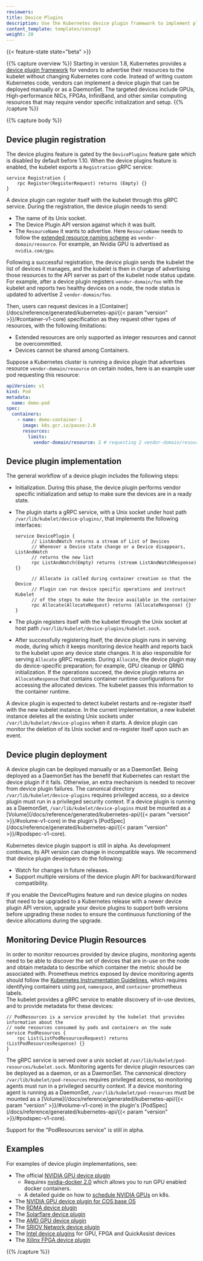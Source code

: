 ```yaml
---
reviewers:
title: Device Plugins
description: Use the Kubernetes device plugin framework to implement plugins for GPUs, NICs, FPGAs, InfiniBand, and similar resources that require vendor-specific setup.
content_template: templates/concept
weight: 20
---
```


{{< feature-state state="beta" >}}

{{% capture overview %}}
Starting in version 1.8, Kubernetes provides a
[device plugin framework](https://github.com/kubernetes/community/blob/master/contributors/design-proposals/resource-management/device-plugin.md)
for vendors to advertise their resources to the kubelet without changing Kubernetes core code.
Instead of writing custom Kubernetes code, vendors can implement a device plugin that can
be deployed manually or as a DaemonSet. The targeted devices include GPUs,
High-performance NICs, FPGAs, InfiniBand, and other similar computing resources
that may require vendor specific initialization and setup.
{{% /capture %}}

{{% capture body %}}

## Device plugin registration

The device plugins feature is gated by the `DevicePlugins` feature gate which
is disabled by default before 1.10.  When the device plugins feature is enabled,
the kubelet exports a `Registration` gRPC service:

```gRPC
service Registration {
	rpc Register(RegisterRequest) returns (Empty) {}
}
```
A device plugin can register itself with the kubelet through this gRPC service.
During the registration, the device plugin needs to send:

  * The name of its Unix socket.
  * The Device Plugin API version against which it was built.
  * The `ResourceName` it wants to advertise. Here `ResourceName` needs to follow the
    [extended resource naming scheme](/docs/concepts/configuration/manage-compute-resources-container/#extended-resources)
    as `vendor-domain/resource`.
    For example, an Nvidia GPU is advertised as `nvidia.com/gpu`.

Following a successful registration, the device plugin sends the kubelet the
list of devices it manages, and the kubelet is then in charge of advertising those
resources to the API server as part of the kubelet node status update.
For example, after a device plugin registers `vendor-domain/foo` with the kubelet
and reports two healthy devices on a node, the node status is updated
to advertise 2 `vendor-domain/foo`.

Then, users can request devices in a
[Container](/docs/reference/generated/kubernetes-api/{{< param "version" >}}/#container-v1-core)
specification as they request other types of resources, with the following limitations:

* Extended resources are only supported as integer resources and cannot be overcommitted.
* Devices cannot be shared among Containers.

Suppose a Kubernetes cluster is running a device plugin that advertises resource `vendor-domain/resource`
on certain nodes, here is an example user pod requesting this resource:

```yaml
apiVersion: v1
kind: Pod
metadata:
  name: demo-pod
spec:
  containers:
    - name: demo-container-1
      image: k8s.gcr.io/pause:2.0
      resources:
        limits:
          vendor-domain/resource: 2 # requesting 2 vendor-domain/resource
```

## Device plugin implementation

The general workflow of a device plugin includes the following steps:

* Initialization. During this phase, the device plugin performs vendor specific
  initialization and setup to make sure the devices are in a ready state.

* The plugin starts a gRPC service, with a Unix socket under host path
  `/var/lib/kubelet/device-plugins/`, that implements the following interfaces:

  ```gRPC
  service DevicePlugin {
        // ListAndWatch returns a stream of List of Devices
        // Whenever a Device state change or a Device disappears, ListAndWatch
        // returns the new list
        rpc ListAndWatch(Empty) returns (stream ListAndWatchResponse) {}

        // Allocate is called during container creation so that the Device
        // Plugin can run device specific operations and instruct Kubelet
        // of the steps to make the Device available in the container
        rpc Allocate(AllocateRequest) returns (AllocateResponse) {}
  }
  ```

* The plugin registers itself with the kubelet through the Unix socket at host
  path `/var/lib/kubelet/device-plugins/kubelet.sock`.

* After successfully registering itself, the device plugin runs in serving mode, during which it keeps
monitoring device health and reports back to the kubelet upon any device state changes.
It is also responsible for serving `Allocate` gRPC requests. During `Allocate`, the device plugin may
do device-specific preparation; for example, GPU cleanup or QRNG initialization.
If the operations succeed, the device plugin returns an `AllocateResponse` that contains container
runtime configurations for accessing the allocated devices. The kubelet passes this information
to the container runtime.

A device plugin is expected to detect kubelet restarts and re-register itself with the new
kubelet instance. In the current implementation, a new kubelet instance deletes all the existing Unix sockets
under `/var/lib/kubelet/device-plugins` when it starts. A device plugin can monitor the deletion
of its Unix socket and re-register itself upon such an event.

## Device plugin deployment

A device plugin can be deployed manually or as a DaemonSet. Being deployed as a DaemonSet has
the benefit that Kubernetes can restart the device plugin if it fails.
Otherwise, an extra mechanism is needed to recover from device plugin failures.
The canonical directory `/var/lib/kubelet/device-plugins` requires privileged access,
so a device plugin must run in a privileged security context.
If a device plugin is running as a DaemonSet, `/var/lib/kubelet/device-plugins`
must be mounted as a
[Volume](/docs/reference/generated/kubernetes-api/{{< param "version" >}}/#volume-v1-core)
in the plugin's
[PodSpec](/docs/reference/generated/kubernetes-api/{{< param "version" >}}/#podspec-v1-core).

Kubernetes device plugin support is still in alpha. As development continues, its API version can
change in incompatible ways. We recommend that device plugin developers do the following:

* Watch for changes in future releases.
* Support multiple versions of the device plugin API for backward/forward compatibility.

If you enable the DevicePlugins feature and run device plugins on nodes that need to be upgraded to
a Kubernetes release with a newer device plugin API version, upgrade your device plugins
to support both versions before upgrading these nodes to
ensure the continuous functioning of the device allocations during the upgrade.

## Monitoring Device Plugin Resources

In order to monitor resources provided by device plugins, monitoring agents need to be able to 
discover the set of devices that are in-use on the node and obtain metadata to describe which 
container the metric should be associated with.  Prometheus metrics exposed by device monitoring 
agents should follow the 
[Kubernetes Instrumentation Guidelines](https://github.com/kubernetes/community/blob/master/contributors/devel/instrumentation.md), 
which requires identifying containers using `pod`, `namespace`, and `container` prometheus labels.  
The kubelet provides a gRPC service to enable discovery of in-use devices, and to provide metadata 
for these devices:

```gRPC
// PodResources is a service provided by the kubelet that provides information about the
// node resources consumed by pods and containers on the node
service PodResources {
    rpc List(ListPodResourcesRequest) returns (ListPodResourcesResponse) {}
}
```

The gRPC service is served over a unix socket at `/var/lib/kubelet/pod-resources/kubelet.sock`. 
Monitoring agents for device plugin resources can be deployed as a daemon, or as a DaemonSet. 
The cannonical directory `/var/lib/kubelet/pod-resources` requires privileged access, so monitoring 
agents must run in a privileged security context.  If a device monitoring agent is running as a 
DaemonSet, `/var/lib/kubelet/pod-resources` must be mounted as a 
[Volume](/docs/reference/generated/kubernetes-api/{{< param "version" >}}/#volume-v1-core)
in the plugin's
[PodSpec](/docs/reference/generated/kubernetes-api/{{< param "version" >}}/#podspec-v1-core).

Support for the "PodResources service" is still in alpha.

## Examples

For examples of device plugin implementations, see:

* The official [NVIDIA GPU device plugin](https://github.com/NVIDIA/k8s-device-plugin)
    * Requires [nvidia-docker 2.0](https://github.com/NVIDIA/nvidia-docker) which allows you to run GPU enabled docker containers.
    * A detailed guide on how to [schedule NVIDIA GPUs](/docs/tasks/manage-gpus/scheduling-gpus) on k8s.
* The [NVIDIA GPU device plugin for COS base OS](https://github.com/GoogleCloudPlatform/container-engine-accelerators/tree/master/cmd/nvidia_gpu)
* The [RDMA device plugin](https://github.com/hustcat/k8s-rdma-device-plugin)
* The [Solarflare device plugin](https://github.com/vikaschoudhary16/sfc-device-plugin)
* The [AMD GPU device plugin](https://github.com/RadeonOpenCompute/k8s-device-plugin)
* The [SRIOV Network device plugin](https://github.com/intel/sriov-network-device-plugin)
* The [Intel device plugins](https://github.com/intel/intel-device-plugins-for-kubernetes) for GPU, FPGA and QuickAssist devices
* The [Xilinx FPGA device plugin](https://github.com/Xilinx/FPGA_as_a_Service/tree/master/k8s-fpga-device-plugin/trunk)

{{% /capture %}}

